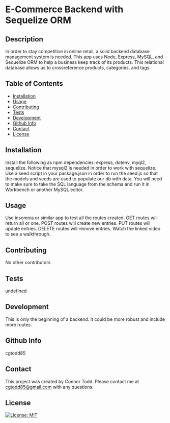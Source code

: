 # E-Commerce Backend with Sequelize ORM


  ## Description
  In order to stay competitive in online retail, a solid backend database management system is needed. This app uses Node, Express, MySQL, and Sequelize ORM to help a business keep track of its products. This relational database allows us to crossreference products, categories, and tags.

  ## Table of Contents

  - [Installation](#installation)
  - [Usage](#usage)
  - [Contributing](#contributing)
  - [Tests](#tests)
  - [Development](#Development)
  - [Github Info](#github)
  - [Contact](#contact)
  - [License](#license)

  ## Installation
  Install the following as npm dependencies: express, dotenv, myql2, sequelize. Notice that mysql2 is needed in order to work with sequelize. Use a seed script in your package.json in order to run the seed.js so that the models and seeds are used to populate our db with data. You will need to make sure to take the SQL language from the schema and run it in Workbench or another MySQL editor.

  ## Usage
  Use insomnia or similar app to test all the routes created. GET routes will return all or one. POST routes will create new entries. PUT routes will update entries. DELETE routes will remove entries. Watch the linked video to see a walkthrough.
  
  ## Contributing
  No other contributors

  ## Tests
  undefined

  ## Development
  This is only the beginning of a backend. It could be more robust and include more routes.

  ## Github Info
  cgtodd85

  ## Contact
  This project was created by Connor Todd.
  Please contact me at cgtodd85@gmail.com with any questions.

  ## License
  [![License: MIT](https://img.shields.io/badge/License-MIT-yellow.svg)](https://opensource.org/licenses/MIT)
